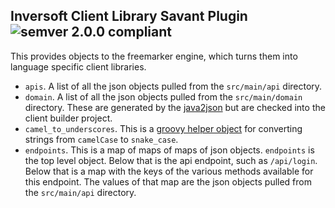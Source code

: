 ## Inversoft Client Library Savant Plugin ![semver 2.0.0 compliant](http://img.shields.io/badge/semver-2.0.0-brightgreen.svg?style=flat-square)

This provides objects to the freemarker engine, which turns them into language specific client libraries.

* `apis`. A list of all the json objects pulled from the `src/main/api` directory.
* `domain`. A list of all the json objects pulled from the `src/main/domain` directory. These are generated by the [java2json](https://github.com/inversoft/java2json/) but are checked into the client builder project.
* `camel_to_underscores`. This is a [groovy helper object](https://github.com/inversoft/client-library-plugin/blob/master/src/main/groovy/com/inversoft/savant/plugin/clientLibrary/CamelToUnderscores.groovy) for converting strings from `camelCase` to `snake_case`.
* `endpoints`. This is a map of maps of maps of json objects. `endpoints` is the top level object. Below that is the api endpoint, such as `/api/login`. Below that is a map with the keys of the various methods available for this endpoint. The values of that map are the json objects pulled from the `src/main/api` directory.
